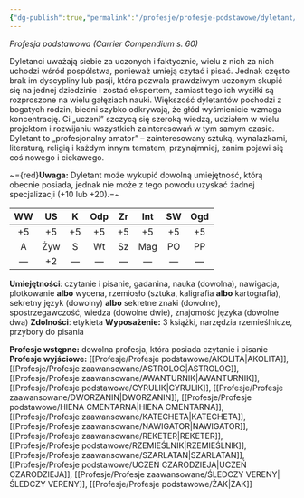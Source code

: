 ```yaml
---
{"dg-publish":true,"permalink":"/profesje/profesje-podstawowe/dyletant/","tags":["gardenEntry"]}
---
```


*Profesja podstawowa (Carrier Compendium s. 60)*

Dyletanci uważają siebie za uczonych i faktycznie, wielu z nich za nich uchodzi wśród pospólstwa, ponieważ umieją czytać i pisać. Jednak często brak im dyscypliny lub pasji, która pozwala prawdziwym uczonym skupić się na jednej dziedzinie i zostać ekspertem, zamiast tego ich wysiłki są rozproszone na wielu gałęziach nauki. Większość dyletantów pochodzi z bogatych rodzin, biedni szybko odkrywają, że głód wyśmienicie wzmaga koncentrację. Ci „uczeni” szczycą się szeroką wiedzą, udziałem w wielu projektom i rozwijaniu wszystkich zainteresowań w tym samym czasie. Dyletant to „profesjonalny amator” – zainteresowany sztuką, wynalazkami, literaturą, religią i każdym innym tematem, przynajmniej, zanim pojawi się coś nowego i ciekawego.

~={red}**Uwaga:** Dyletant może wykupić dowolną umiejętność, którą obecnie posiada, jednak nie może z tego powodu uzyskać żadnej specjalizacji (+10 lub +20).=~

| WW  | US  |  K  | Odp | Zr  | Int | SW  | Ogd |
|:---:|:---:|:---:|:---:|:---:|:---:|:---:|:---:|
| +5  | +5  | +5  | +5  | +5  | +5  | +5  | +5  |
|  A  | Żyw |  S  | Wt  | Sz  | Mag | PO  | PP  |
|  —  | +2  |  —  |  —  |  —  |  —  |  —  |  —  |

**Umiejętności**: czytanie i pisanie, gadanina, nauka (dowolna), nawigacja, plotkowanie **albo** wycena, rzemiosło (sztuka, kaligrafia **albo** kartografia), sekretny język (dowolny) **albo** sekretne znaki (dowolne), spostrzegawczość, wiedza (dowolne dwie), znajomość języka (dowolne dwa)
**Zdolności**: etykieta
**Wyposażenie:** 3 książki, narzędzia rzemieślnicze, przybory do pisania

**Profesje wstępne:** dowolna profesja, która posiada czytanie i pisanie
**Profesje wyjściowe:** [[Profesje/Profesje podstawowe/AKOLITA\|AKOLITA]], [[Profesje/Profesje zaawansowane/ASTROLOG\|ASTROLOG]], [[Profesje/Profesje zaawansowane/AWANTURNIK\|AWANTURNIK]], [[Profesje/Profesje podstawowe/CYRULIK\|CYRULIK]], [[Profesje/Profesje zaawansowane/DWORZANIN\|DWORZANIN]], [[Profesje/Profesje podstawowe/HIENA CMENTARNA\|HIENA CMENTARNA]], [[Profesje/Profesje zaawansowane/KATECHETA\|KATECHETA]], [[Profesje/Profesje zaawansowane/NAWIGATOR\|NAWIGATOR]], [[Profesje/Profesje zaawansowane/REKETER\|REKETER]], [[Profesje/Profesje podstawowe/RZEMIEŚLNIK\|RZEMIEŚLNIK]], [[Profesje/Profesje zaawansowane/SZARLATAN\|SZARLATAN]], [[Profesje/Profesje podstawowe/UCZEŃ CZARODZIEJA\|UCZEŃ CZARODZIEJA]], [[Profesje/Profesje zaawansowane/ŚLEDCZY VERENY\|ŚLEDCZY VERENY]], [[Profesje/Profesje podstawowe/ŻAK\|ŻAK]]